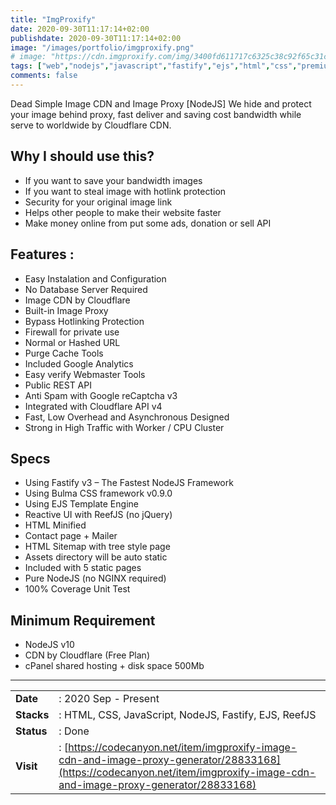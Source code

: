 ```yaml
---
title: "ImgProxify"
date: 2020-09-30T11:17:14+02:00
publishdate: 2020-09-30T11:17:14+02:00
image: "/images/portfolio/imgproxify.png"
# image: "https://cdn.imgproxify.com/img/3400fd611717c6325c38c92f65c31ceedcb94fa308c6df5f049fb4678d6cc17f19c3f954f5720a245e132a85bae887a8df2d8d72dcb25f56d359a2f4a54ddb2f.png"
tags: ["web","nodejs","javascript","fastify","ejs","html","css","premium","network"]
comments: false
---
```


Dead Simple Image CDN and Image Proxy [NodeJS]
We hide and protect your image behind proxy, fast deliver and saving cost bandwidth while serve to worldwide by Cloudflare CDN.
<!--more-->
## Why I should use this?
- If you want to save your bandwidth images
- If you want to steal image with hotlink protection
- Security for your original image link
- Helps other people to make their website faster
- Make money online from put some ads, donation or sell API
## Features :
- Easy Instalation and Configuration
- No Database Server Required
- Image CDN by Cloudflare
- Built-in Image Proxy
- Bypass Hotlinking Protection
- Firewall for private use
- Normal or Hashed URL
- Purge Cache Tools
- Included Google Analytics
- Easy verify Webmaster Tools
- Public REST API
- Anti Spam with Google reCaptcha v3
- Integrated with Cloudflare API v4
- Fast, Low Overhead and Asynchronous Designed
- Strong in High Traffic with Worker / CPU Cluster

## Specs
- Using Fastify v3 – The Fastest NodeJS Framework
- Using Bulma CSS framework v0.9.0
- Using EJS Template Engine
- Reactive UI with ReefJS (no jQuery)
- HTML Minified
- Contact page + Mailer
- HTML Sitemap with tree style page
- Assets directory will be auto static
- Included with 5 static pages
- Pure NodeJS (no NGINX required)
- 100% Coverage Unit Test

## Minimum Requirement
- NodeJS v10
- CDN by Cloudflare (Free Plan)
- cPanel shared hosting + disk space 500Mb

---

|||
|---|---|
|**Date**| : 2020 Sep - Present
|**Stacks**| : HTML, CSS, JavaScript, NodeJS, Fastify, EJS, ReefJS
|**Status**| : Done
|**Visit**| : [https://codecanyon.net/item/imgproxify-image-cdn-and-image-proxy-generator/28833168](https://codecanyon.net/item/imgproxify-image-cdn-and-image-proxy-generator/28833168)

